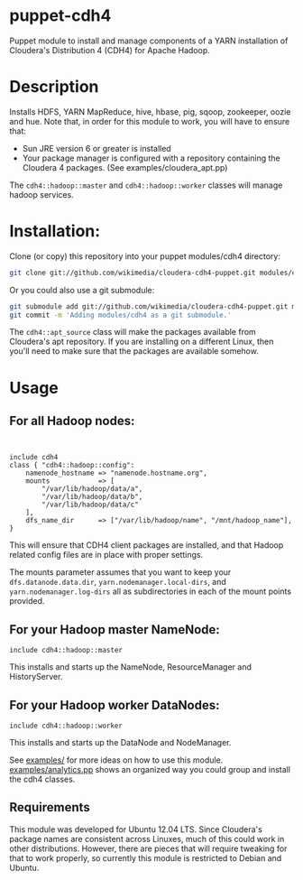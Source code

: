 # puppet-cdh4

Puppet module to install and manage components of a YARN installation of
Cloudera's Distribution 4 (CDH4) for Apache Hadoop.

# Description
Installs HDFS, YARN MapReduce, hive, hbase, pig, sqoop, zookeeper, oozie and
hue.  Note that, in order for this module to work, you will have to ensure
that:
* Sun JRE version 6 or greater is installed
* Your package manager is configured with a repository containing the
  Cloudera 4 packages.  (See examples/cloudera_apt.pp)

The ```cdh4::hadoop::master``` and ```cdh4::hadoop::worker``` classes will
manage hadoop services.


# Installation:
Clone (or copy) this repository into your puppet modules/cdh4 directory:
```bash
git clone git://github.com/wikimedia/cloudera-cdh4-puppet.git modules/cdh4
```

Or you could also use a git submodule:
```bash
git submodule add git://github.com/wikimedia/cloudera-cdh4-puppet.git modules/cdh4
git commit -m 'Adding modules/cdh4 as a git submodule.'
```

The ```cdh4::apt_source``` class will make the packages available from Cloudera's
apt repository.  If you are installing on a different Linux, then you'll need
to make sure that the packages are available somehow.

# Usage

## For all Hadoop nodes:
```puppet


include cdh4
class { "cdh4::hadoop::config":
	namenode_hostname => "namenode.hostname.org",
	mounts            => [
	    "/var/lib/hadoop/data/a",
	    "/var/lib/hadoop/data/b",
	    "/var/lib/hadoop/data/c"
	],
	dfs_name_dir      => ["/var/lib/hadoop/name", "/mnt/hadoop_name"],
}
```
This will ensure that CDH4 client packages are installed, and that
Hadoop related config files are in place with proper settings.

The mounts parameter assumes that you want to keep your
```dfs.datanode.data.dir```, ```yarn.nodemanager.local-dirs```, and
```yarn.nodemanager.log-dirs``` all as subdirectories in each of the mount
points provided.


## For your Hadoop master NameNode:
```puppet
include cdh4::hadoop::master
```
This installs and starts up the NameNode, ResourceManager and HistoryServer.

## For your Hadoop worker DataNodes:
```puppet
include cdh4::hadoop::worker
```
This installs and starts up the DataNode and NodeManager.

See [examples/](puppet-cdh4/tree/master/examples) for more ideas on how to use this module.
[examples/analytics.pp](puppet-cdh4/tree/master/examples/analytics.pp) shows an organized way you could group and install
the cdh4 classes.

## Requirements
This module was developed for  Ubuntu 12.04 LTS.  Since Cloudera's
package names are consistent across Linuxes, much of this could work in other
distributions.  However, there are pieces that will require tweaking for
that to work properly, so currently this module is restricted to Debian
and Ubuntu.
